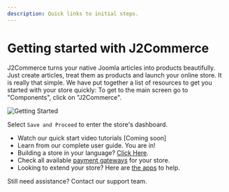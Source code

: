 ```yaml
---
description: Quick links to initial steps.
---
```


# Getting started with J2Commerce

J2Commerce turns your native Joomla articles into products beautifully. Just create articles, treat them as products and launch your online store. It is really that simple. We have put together a list of resources to get you started with your store quickly:  To get to the main screen go to "Components", click on "J2Commerce".

![Getting Started](https://github.com/user-attachments/assets/aeb852c3-57b8-4823-8f33-463f293bf9c7)

Select `Save and Proceed` to enter the store's dashboard.

* Watch our quick start video tutorials \[Coming soon]
* Learn from our complete user guide. You are in!
* Building a store in your language? [Click Here](https://www.j2commerce.com/extensions/translations).
* Check all available [payment gateways](https://www.j2commerce.com/extensions/payment-plugins) for your store.
* Looking to extend your store? Here are [the apps](https://www.j2commerce.com/extensions) to help.

Still need assistance? Contact our support team.
